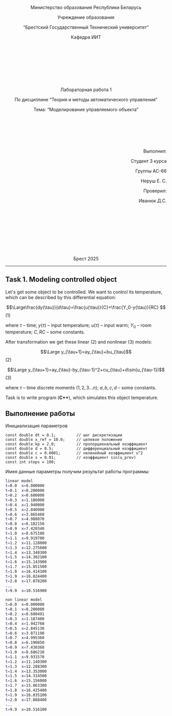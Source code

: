 <p align="center"> Министерство образования Республики Беларусь</p>
<p align="center">Учреждение образования</p>
<p align="center">“Брестский Государственный Технический университет”</p>
<p align="center">Кафедра ИИТ</p>
<br><br><br><br><br><br><br>
<p align="center">Лабораторная работа 1</p>
<p align="center">По дисциплине “Теория и методы автоматического управления”</p>
<p align="center">Тема: “Моделирование управляемого объекта”</p>
<br><br><br><br><br>
<p align="right">Выполнил:</p>
<p align="right">Студент 3 курса</p>
<p align="right">Группы АС-66</p>
<p align="right">Неруш Е. С.</p>
<p align="right">Проверил:</p>
<p align="right">Иванюк Д.С.</p>
<br><br><br><br><br><br><br><br>
<p align="center">Брест 2025</p>

---
## Task 1. Modeling controlled object
Let's get some object to be controlled. We want to control its temperature, which can be described by this differential equation:

$$\Large\frac{dy(\tau)}{d\tau}=\frac{u(\tau)}{C}+\frac{Y_0-y(\tau)}{RC} $$ (1)

where $\tau$ – time; $y(\tau)$ – input temperature; $u(\tau)$ – input warm; $Y_0$ – room temperature; $C,RC$ – some constants.

After transformation we get these linear (2) and nonlinear (3) models:

$$\Large y_{\tau+1}=ay_{\tau}+bu_{\tau}$$ (2)

$$\Large y_{\tau+1}=ay_{\tau}-by_{\tau-1}^2+cu_{\tau}+d\sin(u_{\tau-1})$$ (3)

where $\tau$ – time discrete moments ($1,2,3{\dots}n$); $a,b,c,d$ – some constants.

Task is to write program (**С++**), which simulates this object temperature.

## Выполнение работы
Инициализация параметров  
```
const double dt = 0.1;         // шаг дискретизации  
const double x_ref = 10.0;     // целевое положение  
const double kp = 2.0;         // пропорциональный коэффициент  
const double d = 0.5;          // дифференциальный коэффициент  
const double c = 0.0001;       // нелинейный коэффициент u^2  
const double s = 0.01;         // коэффициент sin(u_prev)  
const int steps = 100;
```
Имея данные параметры получим результат работы программы:
```bash
linear model
t=0.0  x=0.000000
t=0.1  x=0.200000
t=0.2  x=0.600000
t=0.3  x=1.186000
t=0.4  x=1.940000
t=0.5  x=2.840980
t=0.6  x=3.865460
t=0.7  x=4.988070
t=0.8  x=6.182150
t=0.9  x=7.420340
t=1.0  x=8.675180
t=1.1  x=9.919700
t=1.2  x=11.128000
t=1.3  x=12.275600
t=1.4  x=13.340300
t=1.5  x=14.302100
t=1.6  x=15.143900
t=1.7  x=15.851500
t=1.8  x=16.414100
t=1.9  x=16.824400
t=2.0  x=17.078200
...
t=9.9  x=10.516900

non linear model
t=0.0  x=0.000000
t=0.1  x=0.200000
t=0.2  x=0.600491
t=0.3  x=1.187480
t=0.4  x=1.942760
t=0.5  x=2.845130
t=0.6  x=3.871190
t=0.7  x=4.995360
t=0.8  x=6.190850
t=0.9  x=7.430360
t=1.0  x=8.686210
t=1.1  x=9.931570
t=1.2  x=11.140300
t=1.3  x=12.288300
t=1.4  x=13.353000
t=1.5  x=14.314500
t=1.6  x=15.156000
t=1.7  x=15.863300
t=1.8  x=16.425400
t=1.9  x=16.835100
t=2.0  x=17.088400
...
t=9.9  x=10.516100
